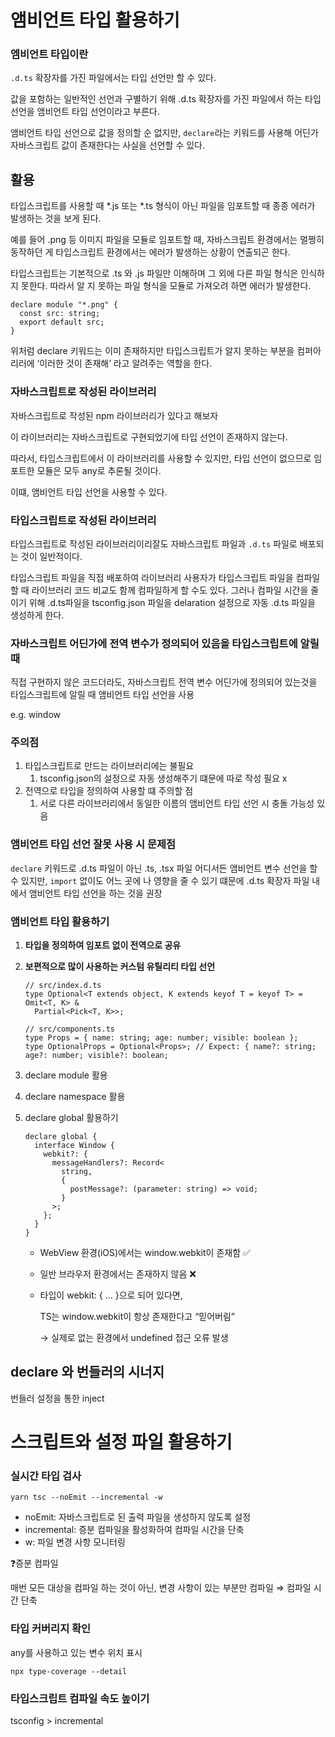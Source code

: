# 앰비언트 타입 활용하기

### 엠비언트 타입이란

`.d.ts` 확장자를 가진 파일에서는 타입 선언만 할 수 있다.

값을 포함하는 일반적인 선언과 구별하기 위해 .d.ts 확장자를 가진 파일에서 하는 타입선언을 앰비언트 타입 선언이라고 부른다.

앰비언트 타입 선언으로 값을 정의할 순 없지만, `declare`라는 키워드를 사용해 어딘가 자바스크립트 값이 존재한다는 사실을 선언할 수 있다.

## 활용

타입스크립트를 사용할 때 *.js 또는 *.ts 형식이 아닌 파일을 임포트할 때 종종 에러가 발생하는 것을 보게 된다.

예를 들어 .png 등 이미지 파일을 모듈로 임포트할 때, 자바스크립트 환경에서는 멀쩡히 동작하던 게 타입스크립트 환경에서는 에러가 발생하는 상황이 연출되곤 한다.

타입스크립트는 기본적으로 .ts 와 .js 파일만 이해하며 그 외에 다른 파일 형식은 인식하지 못한다. 따라서 알 지 못하는 파일 형식을 모듈로 가져오려 하면 에러가 발생한다. 

```tsx
declare module "*.png" {
  const src: string;
  export default src;
}
```

위처럼 declare 키워드는 이미 존재하지만 타입스크립트가 알지 못하는 부분을 컴퍼아리러에 ‘이러한 것이 존재해’ 라고 알려주는 역할을 한다.



### **자바스크립트로 작성된 라이브러리**

자바스크립트로 작성된 npm 라이브러리가 있다고 해보자

이 라이브러리는 자바스크립트로 구현되었기에 타입 선언이 존재하지 않는다. 

따라서, 타입스크립트에서 이 라이브러리를 사용할 수 있지만, 타입 선언이 없으므로 임포트한 모듈은 모두 any로 추론될 것이다.

이떄, 앰비언트 타입 선언을 사용할 수 있다.

### 타입스크립트로 작성된 라이브러리

타입스크립트로 작성된 라이브러리이리잘도 자바스크립트 파일과 `.d.ts` 파일로 배포되는 것이 일반적이다.

타입스크립트 파일을 직접 배포하여 라이브러리 사용자가 타입스크립트 파일을 컴파일할 때 라이브러리 코드 비교도 함께 컴파일하게 할 수도 있다. 그러나 컴파일 시간을 줄이기 위해 .d.ts파일을 tsconfig.json 파일을 delaration 설정으로 자동 .d.ts 파일을 생성하게 한다.

### 자바스크립트 어딘가에 전역 변수가 정의되어 있음을 타입스크립트에 알릴 때

직접 구현하지 않은 코드더라도, 자바스크립트 전역 변수 어딘가에 정의되어 있는것을 타입스크립트에 알릴 때 앰비언트 타입 선언을 사용

e.g. window

### 주의점

1. 타입스크립트로 만드는 라이브러리에는 불필요
    1. tsconfig.json의 설정으로 자동 생성해주기 떄문에 따로 작성 필요 x
2. 전역으로 타입을 정의하여 사용할 떄 주의할 점
    1. 서로 다른 라이브러리에서 동일한 이름의 앰비언트 타입 선언 시 충돌 가능성 있음

### 앰비언트 타입 선언 잘못 사용 시 문제점

`declare` 키워드로 .d.ts 파일이 아닌 .ts, .tsx 파일 어디서든 앰비언트 변수 선언을 할 수 있지만, `import` 없이도 어느 곳에 나 영향을 줄 수 있기 떄문에 .d.ts 확장자 파일 내에서 앰비언트 타입 선언을 하는 것을 권장 

### 앰비언트 타입 활용하기

1. **타입을 정의하여 임포트 없이 전역으로 공유**
2. **보편적으로 많이 사용하는 커스텀 유틸리티 타입 선언**
    
    ```tsx
    // src/index.d.ts
    type Optional<T extends object, K extends keyof T = keyof T> = Omit<T, K> &
      Partial<Pick<T, K>>;
    
    // src/components.ts
    type Props = { name: string; age: number; visible: boolean };
    type OptionalProps = Optional<Props>; // Expect: { name?: string; age?: number; visible?: boolean;
    ```
    
3. declare module 활용
4. declare namespace 활용
5. declare global 활용하기
    
    ```tsx
    declare global {
      interface Window {
        webkit?: {
          messageHandlers?: Record<
            string,
            {
              postMessage?: (parameter: string) => void;
            }
          >;
        };
      }
    }
    ```
    
    - WebView 환경(iOS)에서는 window.webkit이 존재함 ✅
    - 일반 브라우저 환경에서는 존재하지 않음 ❌
    - 타입이 webkit: { ... }으로 되어 있다면,
        
        TS는 window.webkit이 항상 존재한다고 “믿어버림”
        
        → 실제로 없는 환경에서 undefined 접근 오류 발생
        


## declare 와 번들러의 시너지

번들러 설정을 통한 inject

# 스크립트와 설정 파일 활용하기

### 실시간 타입 검사

```tsx
yarn tsc --noEmit --incremental -w
```

- noEmit: 자바스크립트로 된 출력 파일을 생성하지 않도록 설정
- incremental: 증분 컴파일을 활성화하여 컴파일 시간을 단축
- w: 파일 변경 사항 모니터링

<aside>

❓증분 컴파일

매번 모든 대상을 컴파일 하는 것이 아닌, 변경 사항이 있는 부분만 컴파일 ⇒ 컴파일 시간 단축

</aside>

### 타입 커버리지 확인

any를 사용하고 있는 변수 위치 표시

```tsx
npx type-coverage --detail
```

### 타입스크립트 컴파일 속도 높이기

tsconfig > incremental
